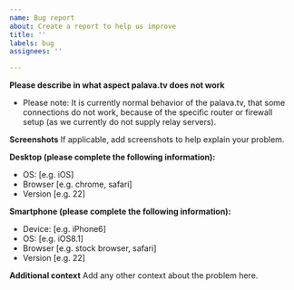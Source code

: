 ```yaml
---
name: Bug report
about: Create a report to help us improve
title: ''
labels: bug
assignees: ''

---
```


**Please describe in what aspect palava.tv does not work**

- Please note: It is currently normal behavior of the palava.tv, that some connections do not work, because of the specific router or firewall setup (as we currently do not supply relay servers).


**Screenshots**
If applicable, add screenshots to help explain your problem.

**Desktop (please complete the following information):**
 - OS: [e.g. iOS]
 - Browser [e.g. chrome, safari]
 - Version [e.g. 22]

**Smartphone (please complete the following information):**
 - Device: [e.g. iPhone6]
 - OS: [e.g. iOS8.1]
 - Browser [e.g. stock browser, safari]
 - Version [e.g. 22]

**Additional context**
Add any other context about the problem here.
